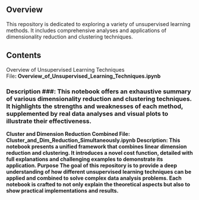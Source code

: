 ## Overview ##
This repository is dedicated to exploring a variety of unsupervised learning methods. It includes comprehensive analyses and applications of dimensionality reduction and clustering techniques.<br>
## Contents ##
Overview of Unsupervised Learning Techniques<br>
File<b>: Overview_of_Unsupervised_Learning_Techniques.ipynb <br>
### Description ###: This notebook offers an exhaustive summary of various dimensionality reduction and clustering techniques. It highlights the strengths and weaknesses of each method, supplemented by real data analyses and visual plots to illustrate their effectiveness.
Cluster and Dimension Reduction Combined
File: Cluster_and_Dim_Reduction_Simultaneously.ipynb
Description: This notebook presents a unified framework that combines linear dimension reduction and clustering. It introduces a novel cost function, detailed with full explanations and challenging examples to demonstrate its application.
Purpose
The goal of this repository is to provide a deep understanding of how different unsupervised learning techniques can be applied and combined to solve complex data analysis problems. Each notebook is crafted to not only explain the theoretical aspects but also to show practical implementations and results.
